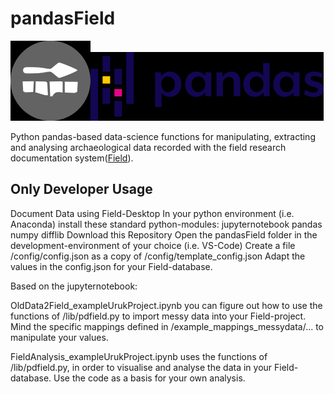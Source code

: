 # pandasField
![field](https://github.com/maxhaibt/pandasField/blob/main/readme-images/field-logo_down.png)![field](https://github.com/maxhaibt/pandasField/blob/main/readme-images/pandas-logo_down.png)

 Python pandas-based data-science functions for manipulating, extracting and analysing archaeological data recorded with the field research documentation system([Field](https://github.com/dainst/idai-field)).

## Only Developer Usage
Document Data using Field-Desktop
In your python environment (i.e. Anaconda) 
install these standard python-modules:
jupyternotebook
pandas
numpy
difflib 
Download this Repository
Open the pandasField folder in the development-environment of your choice (i.e. VS-Code)
Create a file /config/config.json as a copy of /config/template_config.json
Adapt the values in the config.json for your Field-database.

Based on the jupyternotebook:

OldData2Field_exampleUrukProject.ipynb you can figure out how to use the functions of /lib/pdfield.py to import messy data into your Field-project. Mind the specific mappings defined in /example_mappings_messydata/... to manipulate your values.

FieldAnalysis_exampleUrukProject.ipynb uses the functions of /lib/pdfield.py, in order to visualise and analyse the data in your Field-database. Use the code as a basis for your own analysis.



